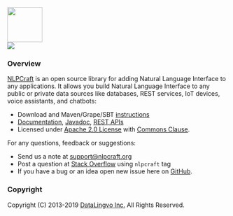 <img src="http://nlpcraft.org/images/nlpcraft_logo_black.gif" height="80px">
<br>
<img src="https://travis-ci.org/vic64/nlpcraft.svg?branch=master">

### Overview
[NLPCraft](https://nlpcraft.org/) is an open source library for adding Natural Language Interface to any applications.
It allows you build Natural Language Interface to any 
public or private data sources like databases, REST services, IoT devices, 
voice assistants, and chatbots:

 * Download and Maven/Grape/SBT [instructions](https://nlpcraft.org/download.html)
 * [Documentation](http://nlpcraft.org/docs.html), [Javadoc](http://nlpcraft.org/apis/javadoc-0.1.0/index.html), [REST APIs]()
 * Licensed under [Apache 2.0 License](https://www.apache.org/licenses/LICENSE-2.0) with [Commons Clause](https://commonsclause.com/).

For any questions, feedback or suggestions:

 * Send us a note at [support@nlpcraft.org](mailto:support@nlpcraft.org)
 * Post a question at [Stack Overflow](https://stackoverflow.com/questions/ask) using <code>nlpcraft</code> tag
 * If you have a bug or an idea open new issue here on [GitHub](https://github.com/vic64/nlpcraft/issues).

### Copyright
Copyright (C) 2013-2019 [DataLingvo Inc.](https://www.datalingvo.com) All Rights Reserved.


